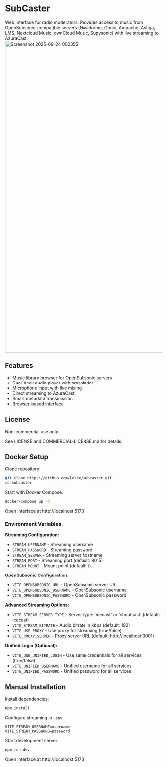 ﻿# SubCaster

Web interface for radio moderators. Provides access to music from OpenSubsonic-compatible servers (Navidrome, Gonic, Ampache, Astiga, LMS, Nextcloud Music, ownCloud Music, Supysonic) with live streaming to AzuraCast.
<img width="1846" height="999" alt="Screenshot 2025-09-24 002355" src="https://github.com/user-attachments/assets/b3c522a6-95bc-417a-9f3c-15ff7dfa8fd9" />

## Features

- Music library browser for OpenSubsonic servers
- Dual-deck audio player with crossfader
- Microphone input with live mixing
- Direct streaming to AzuraCast
- Smart metadata transmission
- Browser-based interface

## License

Non-commercial use only.

See LICENSE and COMMERCIAL-LICENSE.md for details.

## Docker Setup

Clone repository:

```bash
git clone https://github.com/Lokke/subcaster.git
cd subcaster
```

Start with Docker Compose:

```bash
docker-compose up -d
```

Open interface at http://localhost:5173

### Environment Variables

**Streaming Configuration:**
- `STREAM_USERNAME` - Streaming username
- `STREAM_PASSWORD` - Streaming password  
- `STREAM_SERVER` - Streaming server hostname
- `STREAM_PORT` - Streaming port (default: 8015)
- `STREAM_MOUNT` - Mount point (default: /)

**OpenSubsonic Configuration:**
- `VITE_OPENSUBSONIC_URL` - OpenSubsonic server URL
- `VITE_OPENSUBSONIC_USERNAME` - OpenSubsonic username  
- `VITE_OPENSUBSONIC_PASSWORD` - OpenSubsonic password

**Advanced Streaming Options:**
- `VITE_STREAM_SERVER_TYPE` - Server type: 'icecast' or 'shoutcast' (default: icecast)
- `VITE_STREAM_BITRATE` - Audio bitrate in kbps (default: 192)
- `VITE_USE_PROXY` - Use proxy for streaming (true/false)
- `VITE_PROXY_SERVER` - Proxy server URL (default: http://localhost:3001)

**Unified Login (Optional):**
- `VITE_USE_UNIFIED_LOGIN` - Use same credentials for all services (true/false)
- `VITE_UNIFIED_USERNAME` - Unified username for all services
- `VITE_UNIFIED_PASSWORD` - Unified password for all services

## Manual Installation

Install dependencies:

```bash
npm install
```

Configure streaming in `.env`:

```env
VITE_STREAM_USERNAME=username
VITE_STREAM_PASSWORD=password
```


Start development server:

```bash
npm run dev
```


Open interface at http://localhost:5173

